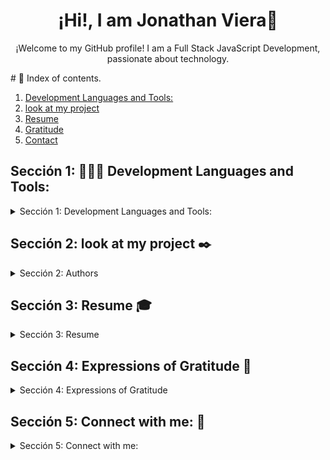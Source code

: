 <h1 align="center">¡Hi!, I am Jonathan Viera👋</h1>
<p align="center">
  ¡Welcome to my GitHub profile! I am a Full Stack JavaScript Development, passionate about technology.
</p>  
 # 📌 Index of contents.

1. [ Development Languages and Tools: ](#tools)
2. [look at my project](#Authors)
3. [Resume](#Resume)
4. [Gratitude](#Gratitude)
5. [Contact](#Contact)


## Sección 1: 👨🏽‍💻 Development Languages and Tools:  <a name="tools"></a>

<details>
  <summary>Sección 1:  Development Languages and Tools: </summary>  
    <div> 
        <img width="70px" 
        height="70px" 
        style="margin: 10px"
        src="./assets/img/0_Badge_Networking_Devices_and_Initial_Configuration.png"> &nbsp; 
        <img width="70px" 
        height="70px" 
        style="margin: 10px"
        src="./assets/img/0_insignia_introduction-to-cybersecurity.png"> &nbsp; 
        <img width="70px" 
        height="70px" 
        style="margin: 10px"
        src="./assets/img/0_insignia_networking-basics.png"> &nbsp; 
        <img width="70px" 
        height="70px" 
        style="margin: 10px"
        src="./assets/img/0_insignia-ciberseguridad-de-google.png"> &nbsp; 
        <img width="70px" 
        height="70px" 
        style="margin: 10px"
        src="./assets/img/0_insignia_google-ai-essentials.png"> &nbsp;           
        <img width="70px" 
        height="70px" 
        style="margin: 10px"
        src="./assets/img/0_insignia_google_cloud.png"> &nbsp;
        <img width="70px" 
        height="70px" 
        style="margin: 10px"
        src="./assets/img/BrandLogo.org-VirtualBox-Logo-2024.png"> &nbsp; &nbsp;              
        <img width="70px" 
        height="70px" 
        style="margin: 10px"
        src="./assets/img/kali-1.svg"> &nbsp; &nbsp;              
        <img width="70px" 
        height="70px" 
        style="margin: 10px"
        src="./assets/img/ubuntu-4.svg"> &nbsp; &nbsp;
        <img width="70px" 
        height="70px" 
        style="margin: 10px"
        src="./assets/img/microsoft-windows-11.svg"> &nbsp;              
        <img width="70px" 
        height="70px" 
        style="margin: 10px"
        src="./assets/img/wireshark-fin@2x.png"> &nbsp; &nbsp;              
        <img width="70px" 
        height="70px" 
        style="margin: 10px"
        src="./assets/img/tcpdump.png"> &nbsp; &nbsp;              
        <img width="70px" 
        height="70px" 
        style="margin: 10px"
        src="./assets/img/Logo-Suricata-vert-whitetype-R.png"> &nbsp; &nbsp;              
        <img width="70px" 
        height="70px" 
        style="margin: 10px"
        src="./assets/img/splunk-logo-dark.svg"> &nbsp; &nbsp;              
        <img width="70px" 
        height="70px" 
        style="margin: 10px"
        src="./assets/img/chronicle_secops_dark_logo.svg"> &nbsp; &nbsp;
        <img width="70px" 
        height="70px" 
        style="margin: 10px"
        src="./assets/img/postgresql.svg"> &nbsp; &nbsp;  
        <img width="70px" 
        height="70px" 
        style="margin: 10px"
        src="./assets/img/dbeaver-head.png"> &nbsp; &nbsp;
        <img width="70px" 
        height="70px" 
        style="margin: 10px"
        src="./assets/img/mariadb.svg"> &nbsp; &nbsp;
        <img width="70px" 
        height="70px" 
        style="margin: 10px"
        src="./assets/img/neon.svg"> &nbsp;
        <img width="70px" 
        height="70px" 
        style="margin: 10px"
        src="./assets/img/office-2.svg"> &nbsp;
        <img width="70px" 
        height="70px" 
        style="margin: 10px"
        src="./assets/img/logo-google-workspace.svg"> &nbsp;
        <img width="70px" 
        height="70px" 
        style="margin: 10px"
        src="./assets/img/icons8-power-bi-2021.svg"> &nbsp; &nbsp;            
        <img width="70px" 
        height="70px" 
        style="margin: 10px"
        src="./assets/img/tableau_software.svg"> &nbsp; &nbsp;            
        <img width="70px" 
        height="70px" 
        style="margin: 10px"
        src="./assets/img/html.svg"> &nbsp;
        <img width="70px" 
        height="70px" 
        style="margin: 10px"
        src="./assets/img/css.svg"> &nbsp;
        <img width="70px" 
        height="70px" 
        style="margin: 10px"
        src="./assets/img/javascript.svg"> &nbsp; &nbsp;       
        <img width="70px" 
        height="70px" 
        style="margin: 10px"
        src="./assets/img/python.svg"> &nbsp; &nbsp;
        <img width="70px" 
        height="70px" 
        style="margin: 10px"
        src="./assets/img/react.svg"> &nbsp; &nbsp;
        <img width="70px" 
        height="70px" 
        style="margin: 10px"
        src="./assets/img/vitejs.svg"> &nbsp; &nbsp;
        <img width="70px" 
        height="70px" 
        style="margin: 10px"
        src="./assets/img/PHP.png"> &nbsp; &nbsp;
        <img width="70px" 
        height="70px" 
        style="margin: 10px"
        src="./assets/img/composer.svg"> &nbsp; &nbsp;
        <img width="70px" 
        height="70px" 
        style="margin: 10px"
        src="./assets/img/laravel-3.svg"> &nbsp; &nbsp;
        <img width="70px" 
        height="70px" 
        style="margin: 10px"
        src="./assets/img/markdown.svg"> &nbsp; &nbsp;
        <img width="70px" 
        height="70px" 
        style="margin: 10px"
        src="./assets/img/phaser.png"> &nbsp; &nbsp;
        <img width="70px" 
        height="70px" 
        style="margin: 10px"
        src="./assets/img/scratch-logo.svg"> &nbsp; 
        <img width="70px" 
        height="70px" 
        style="margin: 10px"
        src="./assets/img/visual-studio-code-1.svg"> &nbsp;
         <img width="70px" 
        height="70px" 
        style="margin: 10px"
        src="./assets/img/brackets-1.svg"> &nbsp; &nbsp;
        <img width="70px" 
        height="70px" 
        style="margin: 10px"
        src="./assets/img/phoenix-logo.svg"> &nbsp; &nbsp;       
        <img width="70px" 
        height="70px" 
        style="margin: 10px"
        src="./assets/img/icons8-spyder-ide-5.svg"> &nbsp; &nbsp;                 
        <img width="70px" 
        height="70px" 
        style="margin: 10px"
        src="./assets/img/google-fonts-2021-2.svg"> &nbsp; &nbsp; 
        <img width="70px" 
        height="70px" 
        style="margin: 10px"
        src="./assets/img/fontawesome-1.svg"> &nbsp; &nbsp; 
        <img width="70px" 
        height="70px" 
        style="margin: 10px"
        src="./assets/img/bootstrap-5-1.svg"> &nbsp; &nbsp;
        <img width="70px" 
        height="70px" 
        style="margin: 10px"
        src="./assets/img/jquery-1.svg"> &nbsp; &nbsp; 
        <img width="70px" 
        height="70px" 
        style="margin: 10px"
        src="./assets/img/draw-io.svg"> &nbsp; &nbsp;
        <img width="70px" 
        height="70px" 
        style="margin: 10px"
        src="./assets/img/toptal-logo-wordmark.svg"> &nbsp; &nbsp;
        <img width="70px" 
        height="70px" 
        style="margin: 10px"
        src="./assets/img/canva-1.svg"> &nbsp;   
        <img width="70px" 
        height="70px" 
        style="margin: 10px"
        src="./assets/img/chatgpt-1.svg"> &nbsp;  
        <img width="70px" 
        height="70px" 
        style="margin: 10px"
        src="./assets/img/git.svg"> &nbsp;       
        <img width="70px" 
        height="70px" 
        style="margin: 10px"
        src="./assets/img/node.svg"> &nbsp;         
        <img width="70px" 
        height="70px" 
        style="margin: 10px"
        src="./assets/img/npm-square-red-1.svg"> &nbsp;                 
        <img width="70px" 
        height="70px" 
        style="margin: 10px"
        src="./assets/img/jwtio-json-web-token.svg"> &nbsp;            
        <img width="70px" 
        height="70px" 
        style="margin: 10px"
        src="./assets/img/github-icon-1.svg"> &nbsp;        
        <img width="70px" 
        height="70px" 
        style="margin: 10px"
        src="./assets/img/xampp.svg"> &nbsp; &nbsp;
        <img width="70px" 
        height="70px" 
        style="margin: 10px"
        src="./assets/img/apache-13.svg"> &nbsp; &nbsp;                                
    </div>
</details>

## Sección 2: look at my project ✒️ <a name="Authors"></a>

<details>
  <summary>Sección 2: Authors</summary> 
  
  - **Jonathan Viera L** - _Initial work_ - 🚀[look at my FullStack project in GitHub](https://github.com/jviera100/m8d35Hotel)
  - **Jonathan Viera L** - _Initial work_ - 🚀[look at my FullStack project in Render](https://m8d35hotel.onrender.com)
  - **Jonathan Viera L** - _Initial work_ - 🚀[look at my database proyect in GitHub](https://github.com/jviera100/desafio-evaluado-17-base-de-datos-relacionales): Sql Challenge in Powershell Terminal and pdAdmin Postgre.
  - **Jonathan Viera L** - _Initial work_ - 🚀[look at my javaScript proyect in GitHub](https://github.com/jviera100/desafio-evaluado-16-prueba-programacion-avanzada-en-javascript): Final test integrating all learned content: HTML, CSS, Bootstrap, jQuery, JavaScript, APIs, AJAX, JSON, Canvas, videos, promises, dynamic tables, error handling, self-executing functions, callbacks, modules. Project includes registration table, modal window, PDF view, animations, form search, carousel, tooltips, social links.

⌨️ with ❤️ by [Jonathan Viera L, See my profile on GitHub](https://github.com/jviera100) 😊 

</details>


## Sección 3: Resume  🎓 <a name="Resume"></a>

<details>
  <summary>Sección 3: Resume </summary>  
    Studies and Certifications

      [Audit](Enlace al Título o Institución): Title Accountant Auditor Duoc Uc

      [General accountant mention tax legislation](Enlace al Título o Institución): Title General Accountant with mention in tax legislation Duoc Uc

      [Professional Driver](Enlace a la Certificación): A3 license.

      [Development Full Stack JavaScript](Enlace a la Certificación).

      [Basic English](Enlace a la Certificación): studying with total immersion in different applications and conversation groups.

      [Google AI Fundamentals](Enlace a la Certificación): Certification from Google.

      [Google Cybersecurity 2024](Enlace a la Certificación): Certification from Google.
  
</details>

## Sección 4: Expressions of Gratitude 🎁 <a name="Gratitude"></a>

<details>
  <summary>Sección 4: Expressions of Gratitude </summary>  

  I am grateful for the teaching of [Talento Digital para Chile](https://talentodigitalparachile.cl/), [Academia Desafio Latam](https://desafiolatam.com/), [freeCodeCamp](https://freecodecamp.org/) y [Coursera](https://coursera.org/). If you found any value in this project or want to contribute, here's what you can do:
    - Share this project with others
    - Invite me a tea ☕
    - Show your appreciation by saying thank you.
</details>

## Sección 5: Connect with me: 📧 <a name="Contact"></a>

<details>
  <summary>Sección 5: Connect with me: </summary>  
    
  <div align="center">
  <h4 >Connect with me:</h4>
  <p >
  <a href="https://linkedin.com/in/jonathan-viera-46326567/" target="blank"><img  align="center" src="https://www.vectorlogo.zone/logos/linkedin/linkedin-icon.svg" alt="link" height="40" width="40" /></a>
  <a href="https://fb.com/jonathan.a.viera" target="blank"><img  align="center" src="https://www.vectorlogo.zone/logos/facebook/facebook-official.svg" alt="jona" height="40" width="40" /></a>
  <a href="mailto:jony.alejandro.viera@gmail.com" target="blank"><img  align="center" src="https://www.vectorlogo.zone/logos/gmail/gmail-icon.svg" alt="mail" height="40" width="40" /></a>
  <a href="wa.me/56937670141" target="blank"><img  align="center" src="https://www.vectorlogo.zone/logos/whatsapp/whatsapp-icon.svg" alt="whatsapp" height="40" width="40" /></a>
  
  </p>
  </div>
</details>










